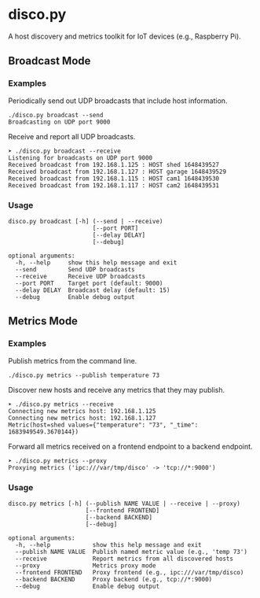 # disco.py

A host discovery and metrics toolkit for IoT devices (e.g., Raspberry Pi).

## Broadcast Mode

### Examples

Periodically send out UDP broadcasts that include host information.

```
./disco.py broadcast --send
Broadcasting on UDP port 9000
```

Receive and report all UDP broadcasts.

```
➤ ./disco.py broadcast --receive
Listening for broadcasts on UDP port 9000
Received broadcast from 192.168.1.125 : HOST shed 1648439527
Received broadcast from 192.168.1.127 : HOST garage 1648439529
Received broadcast from 192.168.1.115 : HOST cam1 1648439530
Received broadcast from 192.168.1.117 : HOST cam2 1648439531
```

### Usage

```
disco.py broadcast [-h] (--send | --receive)
                        [--port PORT]
                        [--delay DELAY]
                        [--debug]

optional arguments:
  -h, --help     show this help message and exit
  --send         Send UDP broadcasts
  --receive      Receive UDP broadcasts
  --port PORT    Target port (default: 9000)
  --delay DELAY  Broadcast delay (default: 15)
  --debug        Enable debug output
```

## Metrics Mode

### Examples

Publish metrics from the command line.

```
./disco.py metrics --publish temperature 73
```

Discover new hosts and receive any metrics that they may publish.

```
➤ ./disco.py metrics --receive
Connecting new metrics host: 192.168.1.125
Connecting new metrics host: 192.168.1.127
Metric(host=shed values={"temperature": "73", "_time": 1683949549.3670144})
```

Forward all metrics received on a frontend endpoint to a backend endpoint.

```
➤ ./disco.py metrics --proxy
Proxying metrics ('ipc:///var/tmp/disco' -> 'tcp://*:9000')
```

### Usage

```
disco.py metrics [-h] (--publish NAME VALUE | --receive | --proxy)
                      [--frontend FRONTEND]
                      [--backend BACKEND]
                      [--debug]

optional arguments:
  -h, --help            show this help message and exit
  --publish NAME VALUE  Publish named metric value (e.g., 'temp 73')
  --receive             Report metrics from all discovered hosts
  --proxy               Metrics proxy mode
  --frontend FRONTEND   Proxy frontend (e.g., ipc:///var/tmp/disco)
  --backend BACKEND     Proxy backend (e.g., tcp://*:9000)
  --debug               Enable debug output
```
